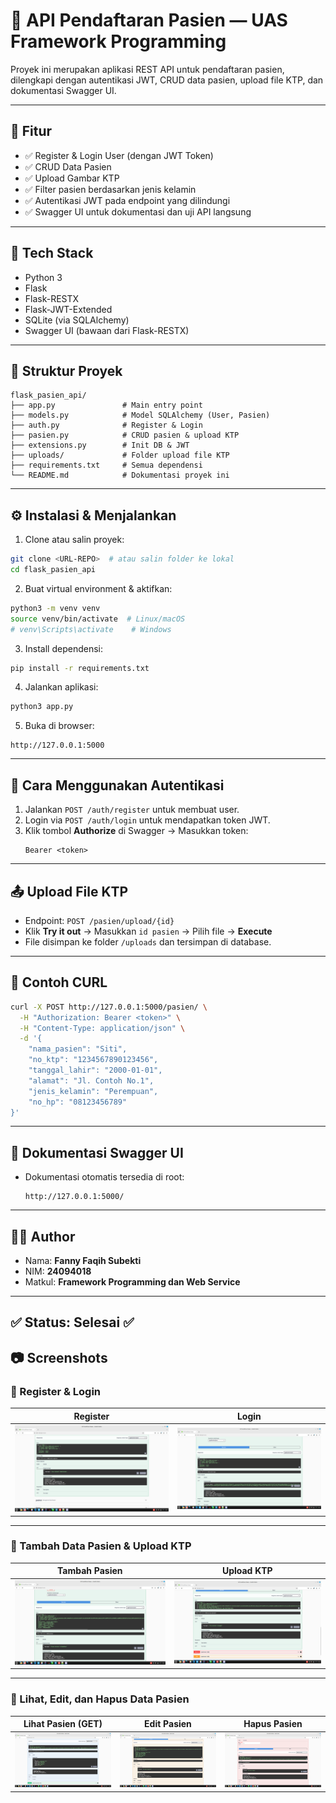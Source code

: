 # 🏥 API Pendaftaran Pasien — UAS Framework Programming

Proyek ini merupakan aplikasi REST API untuk pendaftaran pasien, dilengkapi dengan autentikasi JWT, CRUD data pasien, upload file KTP, dan dokumentasi Swagger UI.

---

## 🚀 Fitur

- ✅ Register & Login User (dengan JWT Token)
- ✅ CRUD Data Pasien
- ✅ Upload Gambar KTP
- ✅ Filter pasien berdasarkan jenis kelamin
- ✅ Autentikasi JWT pada endpoint yang dilindungi
- ✅ Swagger UI untuk dokumentasi dan uji API langsung

---

## 🧰 Tech Stack

- Python 3
- Flask
- Flask-RESTX
- Flask-JWT-Extended
- SQLite (via SQLAlchemy)
- Swagger UI (bawaan dari Flask-RESTX)

---

## 📁 Struktur Proyek

```
flask_pasien_api/
├── app.py               # Main entry point
├── models.py            # Model SQLAlchemy (User, Pasien)
├── auth.py              # Register & Login
├── pasien.py            # CRUD pasien & upload KTP
├── extensions.py        # Init DB & JWT
├── uploads/             # Folder upload file KTP
├── requirements.txt     # Semua dependensi
└── README.md            # Dokumentasi proyek ini
```

---

## ⚙️ Instalasi & Menjalankan

1. Clone atau salin proyek:

```bash
git clone <URL-REPO>  # atau salin folder ke lokal
cd flask_pasien_api
```

2. Buat virtual environment & aktifkan:

```bash
python3 -m venv venv
source venv/bin/activate  # Linux/macOS
# venv\Scripts\activate    # Windows
```

3. Install dependensi:

```bash
pip install -r requirements.txt
```

4. Jalankan aplikasi:

```bash
python3 app.py
```

5. Buka di browser:

```
http://127.0.0.1:5000
```

---

## 🔐 Cara Menggunakan Autentikasi

1. Jalankan `POST /auth/register` untuk membuat user.
2. Login via `POST /auth/login` untuk mendapatkan token JWT.
3. Klik tombol **Authorize** di Swagger → Masukkan token:
   ```
   Bearer <token>
   ```

---

## 📤 Upload File KTP

- Endpoint: `POST /pasien/upload/{id}`
- Klik **Try it out** → Masukkan `id pasien` → Pilih file → **Execute**
- File disimpan ke folder `/uploads` dan tersimpan di database.

---

## 🧪 Contoh CURL

```bash
curl -X POST http://127.0.0.1:5000/pasien/ \
  -H "Authorization: Bearer <token>" \
  -H "Content-Type: application/json" \
  -d '{
    "nama_pasien": "Siti",
    "no_ktp": "1234567890123456",
    "tanggal_lahir": "2000-01-01",
    "alamat": "Jl. Contoh No.1",
    "jenis_kelamin": "Perempuan",
    "no_hp": "08123456789"
}'
```

---

## 📸 Dokumentasi Swagger UI

- Dokumentasi otomatis tersedia di root:
  ```
  http://127.0.0.1:5000/
  ```

---

## 👨‍💻 Author

- Nama: **Fanny Faqih Subekti**
- NIM: **24094018**
- Matkul: **Framework Programming dan Web Service**

---

## ✅ Status: Selesai ✅

## 📷 Screenshots

### 🔐 Register & Login
| Register | Login |
|---------|-------|
| ![Register](screenshots/register.png) | ![Login](screenshots/login.png) |

---

### 📝 Tambah Data Pasien & Upload KTP
| Tambah Pasien | Upload KTP |
|---------------|------------|
| ![Regis](screenshots/regis_pasien.png) | ![Upload](screenshots/upload_berkas.png) |

---

### 📖 Lihat, Edit, dan Hapus Data Pasien
| Lihat Pasien (GET) | Edit Pasien | Hapus Pasien |
|--------------------|-------------|---------------|
| ![GET](screenshots/get_pasien.png) | ![Edit](screenshots/edit_pasien.png) | ![Delete](screenshots/delete_pasien.png) |

